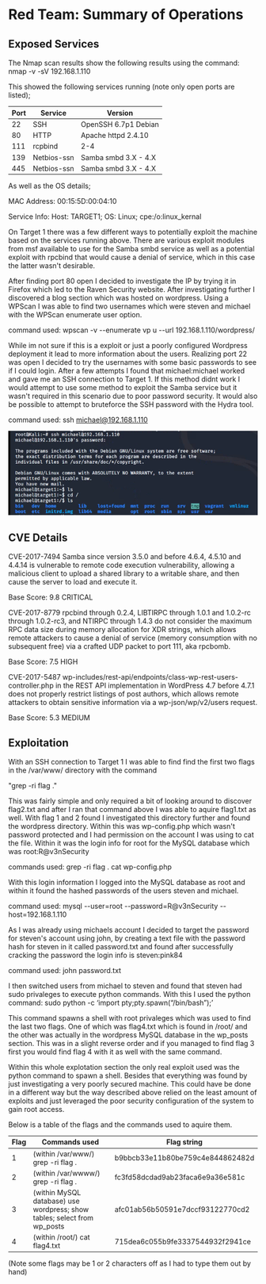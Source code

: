 ﻿# Red Team: Summary of Operations

## Exposed Services

The Nmap scan results show the following results using the command: nmap -v -sV 192.168.1.110

This showed the following services running (note only open ports are listed);


| Port 	| Service     	| Version              	|
|------	|-------------	|----------------------	|
| 22   	| SSH         	| OpenSSH 6.7p1 Debian 	|
| 80   	| HTTP        	| Apache httpd 2.4.10  	|
| 111  	| rcpbind     	| 2-4                  	|
| 139  	| Netbios-ssn 	| Samba smbd 3.X - 4.X 	|
| 445  	| Netbios-ssn 	| Samba smbd 3.X - 4.X 	|

As well as the OS details;

MAC Address: 00:15:5D:00:04:10

Service Info: Host: TARGET1; OS: Linux; cpe:/o:linux\_kernal

On Target 1 there was a few different ways to potentially exploit the machine based on the services running above. There are various exploit modules from msf available to use for the Samba smbd service as well as a potential exploit with rpcbind that would cause a denial of service, which in this case the latter wasn't desirable.

After finding port 80 open I decided to investigate the IP by trying it in Firefox which led to the Raven Security website. After investigating further I discovered a blog section which was hosted on wordpress. Using a WPScan I was able to find two usernames which were steven and michael with the WPScan enumerate user option.

command used: wpscan -v --enumerate vp u --url 192.168.1.110/wordpress/



While im not sure if this is a exploit or just a poorly configured Wordpress deployment it lead to more information about the users. Realizing port 22 was open I decided to try the usernames with some basic passwords to see if I could login. After a few attempts I found that michael:michael worked and gave me an SSH connection to Target 1. If this method didnt work I would attempt to use some method to exploit the Samba service but it wasn't required in this scenario due to poor password security. It would also be possible to attempt to bruteforce the SSH password with the Hydra tool.

command used: ssh michael@192.168.1.110

![alt text](https://github.com/Nicholas-Menanno/FinalProject/blob/3f18c2963649887ea427fd7a5dc7c10fba7dd176/SSHGoodToGo.png)

## CVE Details

CVE-2017-7494 Samba since version 3.5.0 and before 4.6.4, 4.5.10 and 4.4.14 is vulnerable to remote code execution vulnerability, allowing a malicious client to upload a shared library to a writable share, and then cause the server to load and execute it.

Base Score:  9.8 CRITICAL

CVE-2017-8779 rpcbind through 0.2.4, LIBTIRPC through 1.0.1 and 1.0.2-rc through 1.0.2-rc3, and NTIRPC through 1.4.3 do not consider the maximum RPC data size during memory allocation for XDR strings, which allows remote attackers to cause a denial of service (memory consumption with no subsequent free) via a crafted UDP packet to port 111, aka rpcbomb.

Base Score:  7.5 HIGH

CVE-2017-5487 wp-includes/rest-api/endpoints/class-wp-rest-users-controller.php in the REST API implementation in WordPress 4.7 before 4.7.1 does not properly restrict listings of post authors, which allows remote attackers to obtain sensitive information via a wp-json/wp/v2/users request.

Base Score:  5.3 MEDIUM

## Exploitation

With an SSH connection to Target 1 I was able to find find the first two flags in the /var/www/ directory with the command

"grep -ri flag ."

This was fairly simple and only required a bit of looking around to discover flag2.txt and after I ran that command above I was able to aquire flag1.txt as well. With flag 1 and 2 found I investigated this directory further and found the wordpress directory. Within this was wp-config.php which wasn't password protected and I had permission on the account I was using to cat the file. Within it was the login info for root for the MySQL database which was root:R@v3nSecurity

commands used: grep -ri flag .
               cat wp-config.php

With this login information I logged into the MySQL database as root and within it found the hashed passwords of the users
steven and michael.

command used: mysql --user=root --password=R@v3nSecurity --host=192.168.1.110

As I was already using michaels account I decided to target the password for steven's account using john, by creating a text file with the password hash for steven in it called password.txt and found after successfully cracking the password the login info is steven:pink84

command used: john password.txt

I then switched users from michael to steven and found that steven had sudo privaleges to execute python commands. With this I used the python command: 
sudo python -c ‘import pty;pty.spawn(“/bin/bash”);’

This command spawns a shell with root privaleges which was used to find the last two flags. One of which was flag4.txt which is found in /root/ and the other was actually in the wordpress MySQL database in the wp_posts section. This was in a slight reverse order and if you managed to find flag 3 first you would find flag 4 with it as well with the same command.

Within this whole explotation section the only real exploit used was the python command to spawn a shell. Besides that everything was found by just investigating a very poorly secured machine. This could have be done in a different way but the way described above relied on the least amount of exploits and just leveraged the poor security configuration of the system to gain root access.

Below is a table of the flags and the commands used to aquire them.

| Flag 	| Commands used                                                              	| Flag string                      	|
|------	|-----------------------------------------------------------------------------|----------------------------------	|
| 1    	| (within /var/www/) grep -ri flag .                                         	| b9bbcb33e11b80be759c4e844862482d 	|
| 2    	| (within /var/wwww/) grep -ri flag .                                        	| fc3fd58dcdad9ab23faca6e9a36e581c 	|
| 3    	| (within MySQL database) use wordpress; show tables; select from wp_posts    | afc01ab56b50591e7dccf93122770cd2 	|
| 4    	| (within /root/) cat flag4.txt	                                              | 715dea6c055b9fe3337544932f2941ce 	|

(Note some flags may be 1 or 2 characters off as I had to type them out by hand)



















